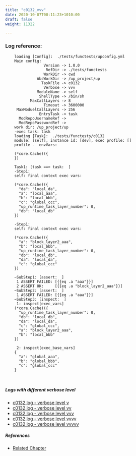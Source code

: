 ```yaml
---
title: "c0132_vvv"
date: 2020-10-07T00:11:23+1010:00
draft: false
weight: 11322

---
```


### Log reference: <no value>

```
    loading [Config]:  ./tests/functests/upconfig.yml
    Main config:
                 Version -> 1.0.0
                  RefDir -> ./tests/functests
                 WorkDir -> cwd
              AbsWorkDir -> /up_project/up
                TaskFile -> c0132
                 Verbose -> vvv
              ModuleName -> self
               ShellType -> /bin/sh
           MaxCallLayers -> 8
                 Timeout -> 3600000
     MaxModuelCallLayers -> 256
               EntryTask -> task
      ModRepoUsernameRef -> 
      ModRepoPasswordRef -> 
    work dir: /up_project/up
    -exec task: task
    loading [Task]:  ./tests/functests/c0132
    module: [self], instance id: [dev], exec profile: []
    profile -  envVars:
    
    (*core.Cache)({
    })
    
    Task1: [task ==> task:  ]
    -Step1:
    self: final context exec vars:
    
    (*core.Cache)({
      "da": "local_da",
      "a": "local_aaa",
      "b": "local_bbb",
      "c": "global_ccc",
      "up_runtime_task_layer_number": 0,
      "db": "local_db"
    })
    
    -Step1:
    self: final context exec vars:
    
    (*core.Cache)({
      "a": "block_layer2_aaa",
      "b": "local_bbb",
      "up_runtime_task_layer_number": 0,
      "db": "local_db",
      "da": "local_da",
      "c": "global_ccc"
    })
    
    ~SubStep1: [assert:  ]
     1 ASSERT FAILED: [{{eq .a "aaa"}}]
     2 ASSERT OK:     [{{eq .a "block_layer2_aaa"}}]
    ~SubStep2: [assert:  ]
     1 ASSERT FAILED: [{{eq .a "aaa"}}]
    ~SubStep3: [inspect:  ]
     1: inspect[exec_vars]
    (*core.Cache)({
      "up_runtime_task_layer_number": 0,
      "db": "local_db",
      "da": "local_da",
      "c": "global_ccc",
      "a": "block_layer2_aaa",
      "b": "local_bbb"
    })
    
     2: inspect[exec_base_vars]
    {
      "a": "global_aaa",
      "b": "global_bbb",
      "c": "global_ccc"
    }
    
    
```

##### Logs with different verbose level
* [c0132 log - verbose level v](../../logs/c0132_v)
* [c0132 log - verbose level vv](../../logs/c0132_vv)
* [c0132 log - verbose level vvv](../../logs/c0132_vvv)
* [c0132 log - verbose level vvvv](../../logs/c0132_vvvv)
* [c0132 log - verbose level vvvvv](../../logs/c0132_vvvvv)

##### References
* [Related Chapter](../../test-debug/c0132)
